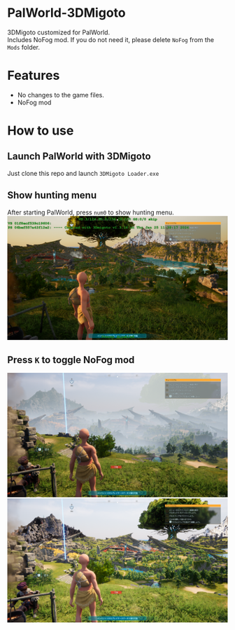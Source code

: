 # PalWorld-3DMigoto
3DMigoto customized for PalWorld.  
Includes NoFog mod. If you do not need it, please delete `NoFog` from the `Mods` folder.
# Features
 - No changes to the game files.
 - NoFog mod
# How to use
## Launch PalWorld with 3DMigoto
Just clone this repo and launch `3DMigoto Loader.exe`

## Show hunting menu
After starting PalWorld, press `num0` to show hunting menu.
![HuntingMode.png](ScreenShots/HuntingMode.png)
## Press `K` to toggle NoFog mod
![Disabled](ScreenShots/NoFogMod-Disabled.png)
![Enabled](ScreenShots/NoFogMod-Enabled.png)
